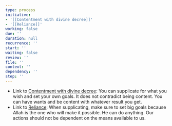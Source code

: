 ```yaml
---
type: process
initiative:
- '[[Contentment with divine decree]]'
- '[[Reliance]]'
working: false
due: ''
duration: null
recurrence: ''
start: ''
waiting: false
review: ''
file: ''
context: ''
dependency: ''
step: ''
---
```


* Link to [Contentment with divine decree](Initiatives/good%20traits/Contentment%20with%20divine%20decree.md): You can supplicate for what you wish and set your own goals. It does not contradict being content. You can have wants and be content with whatever result you get.
* Link to [Reliance](Initiatives/good%20traits/Reliance.md): When supplicating, make sure to set big goals because Allah is the one who will make it possible. He can do anything. Our actions should not be dependent on the means available to us.
